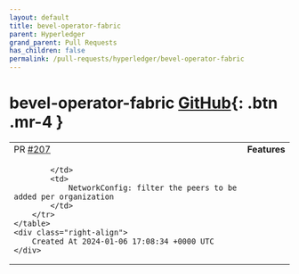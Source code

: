 ```yaml
---
layout: default
title: bevel-operator-fabric
parent: Hyperledger
grand_parent: Pull Requests
has_children: false
permalink: /pull-requests/hyperledger/bevel-operator-fabric
---
```


# bevel-operator-fabric <span class="fs-3 right-align">[GitHub](https://github.com/hyperledger/bevel-operator-fabric){: .btn .mr-4 }</span>


<div>
    <table>
        <tr>
            <td>
                PR <a href="https://github.com/hyperledger/bevel-operator-fabric/pull/207" class=".btn">#207</a>
            </td>
            <td>
                <b>
                    Features
                </b>
            </td>
        </tr>
        <tr>
            <td>
                
            </td>
            <td>
                NetworkConfig: filter the peers to be added per organization
            </td>
        </tr>
    </table>
    <div class="right-align">
        Created At 2024-01-06 17:08:34 +0000 UTC
    </div>
</div>

